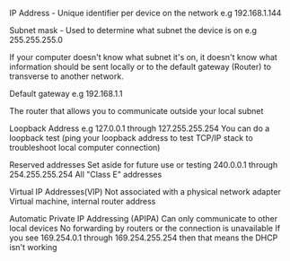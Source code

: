 IP Address - Unique identifier per device on the network e.g 192.168.1.144

Subnet mask - Used to determine what subnet the device is on e.g 255.255.255.0

If your computer doesn't know what subnet it's on, it doesn't know what information should be sent locally or to the default gateway (Router) to transverse to another network.

Default gateway e.g 192.168.1.1

The router that allows you to communicate outside your local subnet

Loopback Address e.g 127.0.0.1 through 127.255.255.254
You can do a loopback test (ping your loopback address to test TCP/IP stack to troubleshoot local computer connection)

Reserved addresses
Set aside for future use or testing
240.0.0.1 through 254.255.255.254
All "Class E" addresses

Virtual IP Addresses(VIP)
Not associated with a physical network adapter
Virtual machine, internal router address

Automatic Private IP Addressing (APIPA)
Can only communicate to other local devices
No forwarding by routers or the connection is unavailable 
If you see 169.254.0.1 through 169.254.255.254 then that means the DHCP isn't working